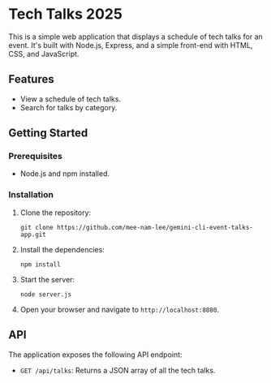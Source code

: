 # Tech Talks 2025

This is a simple web application that displays a schedule of tech talks for an event. It's built with Node.js, Express, and a simple front-end with HTML, CSS, and JavaScript.

## Features

*   View a schedule of tech talks.
*   Search for talks by category.

## Getting Started

### Prerequisites

*   Node.js and npm installed.

### Installation

1.  Clone the repository:
    ```
    git clone https://github.com/mee-nam-lee/gemini-cli-event-talks-app.git
    ```
2.  Install the dependencies:
    ```
    npm install
    ```
3.  Start the server:
    ```
    node server.js
    ```
4.  Open your browser and navigate to `http://localhost:8080`.

## API

The application exposes the following API endpoint:

*   `GET /api/talks`: Returns a JSON array of all the tech talks.
